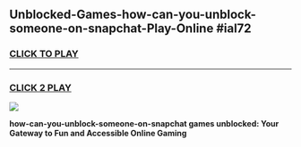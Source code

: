 
## Unblocked-Games-how-can-you-unblock-someone-on-snapchat-Play-Online #ial72
<h3>
<a href="https://news.freeplayer.one?title=how-can-you-unblock-someone-on-snapchat&ref=3">CLICK TO PLAY</a></h3>
<hr>

<h3>
<a href="https://news.freeplayer.one?title=how-can-you-unblock-someone-on-snapchat&ref=3">CLICK 2 PLAY</a>
  
</h3>

<a href="https://news.freeplayer.one?title=how-can-you-unblock-someone-on-snapchat&ref=3"><img src="https://clearcache.store/games.png"></a>


**how-can-you-unblock-someone-on-snapchat games unblocked: Your Gateway to Fun and Accessible Online Gaming**
